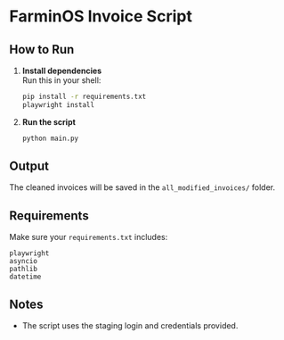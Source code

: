 # FarminOS Invoice  Script



##  How to Run

1. **Install dependencies**  
   Run this in your shell:
   ```bash
   pip install -r requirements.txt
   playwright install
   ```

2. **Run the script**
   ```bash
   python main.py
   ```

##  Output

The cleaned invoices will be saved in the `all_modified_invoices/` folder.

##  Requirements

Make sure your `requirements.txt` includes:
```
playwright
asyncio
pathlib
datetime

```

##  Notes

- The script uses the staging login and credentials provided.
  

